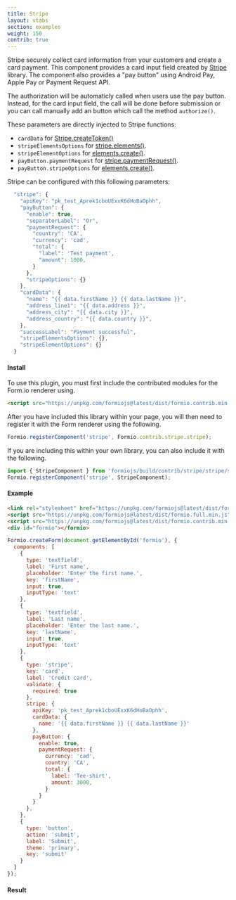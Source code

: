 ```yaml
---
title: Stripe
layout: vtabs
section: examples
weight: 150
contrib: true
---
```

Stripe securely collect card information from your customers and create a card payment.
This component provides a card input field created by [Stripe](https://stripe.com/docs/stripe-js) library.
The component also provides a "pay button" using Android Pay, Apple Pay or Payment Request API.

The authorization will be automaticly called when users use the pay button. Instead, for the card input field, the call will be done before submission
or you can call manually add an button which call the method `authorize()`.

These parameters are directly injected to Stripe functions:

- `cardData` for [Stripe.createToken()](https://stripe.com/docs/stripe-js/reference#stripe-create-token)
- `stripeElementsOptions` for [stripe.elements()](https://stripe.com/docs/stripe-js/reference#stripe-payment-request).
- `stripeElementOptions` for [elements.create()](https://stripe.com/docs/stripe-js/reference#the-elements-object).
- `payButton.paymentRequest` for [stripe.paymentRequest()](https://stripe.com/docs/stripe-js/reference#stripe-payment-request).
- `payButton.stripeOptions` for [elements.create()](https://stripe.com/docs/stripe-js/reference#the-elements-object).


Stripe can be configured with this following parameters:
```js
  "stripe": {
    "apiKey": "pk_test_Aprek1cboUExxK6dHoBaOphh",
    "payButton": {
      "enable": true,
      "separatorLabel": "Or",
      "paymentRequest": {
        "country": 'CA',
        "currency": 'cad',
        "total": {
          "label": 'Test payment',
          "amount": 1000,
        }
      },
      "stripeOptions": {}
    },
    "cardData": {
      "name": "{{ data.firstName }} {{ data.lastName }}",
      "address_line1": "{{ data.address }}",
      "address_city": "{{ data.city }}",
      "address_country": "{{ data.country }}",
    },
    "successLabel": "Payment successful",
    "stripeElementsOptions": {},
    "stripeElementOptions": {}
  }
```

#### Install
To use this plugin, you must first include the contributed modules for the Form.io renderer using.

```html
<script src="https://unpkg.com/formiojs@latest/dist/formio.contrib.min.js"></script>
```

After you have included this library within your page, you will then need to register it with the Form renderer using the following.

```js
Formio.registerComponent('stripe', Formio.contrib.stripe.stripe);
```

If you are including this within your own library, you can also include it with the following.

```js
import { StripeComponent } from 'formiojs/build/contrib/stripe/stripe/stripe';
Formio.registerComponent('stripe', StripeComponent);
```

#### Example

```html
<link rel="stylesheet" href="https://unpkg.com/formiojs@latest/dist/formio.full.min.css">
<script src="https://unpkg.com/formiojs@latest/dist/formio.full.min.js"></script>
<script src="https://unpkg.com/formiojs@latest/dist/formio.contrib.min.js"></script>
<div id="formio"></formio>
```

```js
Formio.createForm(document.getElementById('formio'), {
  components: [
    {
      type: 'textfield',
      label: 'First name',
      placeholder: 'Enter the first name.',
      key: 'firstName',
      input: true,
      inputType: 'text'
    },
    {
      type: 'textfield',
      label: 'Last name',
      placeholder: 'Enter the last name.',
      key: 'lastName',
      input: true,
      inputType: 'text'
    },
    {
      type: 'stripe',
      key: 'card',
      label: 'Credit card',
      validate: {
        required: true
      },
      stripe: {
        apiKey: 'pk_test_Aprek1cboUExxK6dHoBaOphh',
        cardData: {
          name: '{{ data.firstName }} {{ data.lastName }}'
        },
        payButton: {
          enable: true,
          paymentRequest: {
            currency: 'cad',
            country: 'CA',
            total: {
              label: 'Tee-shirt',
              amount: 3000,
            }
          }
        }
      },
    },
    {
      type: 'button',
      action: 'submit',
      label: 'Submit',
      theme: 'primary',
      key: 'submit'
    }
  ]
});
```


#### Result

<div class="card card-body bg-light">
<div id="formio"></div>
<script type="text/javascript">
Formio.createForm(document.getElementById('formio'), {
  components: [
    {
      type: 'textfield',
      label: 'First name',
      placeholder: 'Enter the first name.',
      key: 'firstName',
      input: true,
      inputType: 'text'
    },
    {
      type: 'textfield',
      label: 'Last name',
      placeholder: 'Enter the last name.',
      key: 'lastName',
      input: true,
      inputType: 'text'
    },
    {
      type: 'stripe',
      key: 'card',
      label: 'Credit card',
      validate: {
        required: true
      },
      stripe: {
        apiKey: 'pk_test_Aprek1cboUExxK6dHoBaOphh',
        cardData: {
          name: '{{ data.firstName }} {{ data.lastName }}'
        },
        payButton: {
          enable: true,
          paymentRequest: {
            currency: 'cad',
            country: 'CA',
            total: {
              label: 'T-Shirt',
              amount: 3000,
            }
          }
        }
      },
    },
    {
      type: 'button',
      action: 'submit',
      label: 'Submit',
      theme: 'primary',
      key: 'submit'
    }
  ]
});
</script>
</div>
